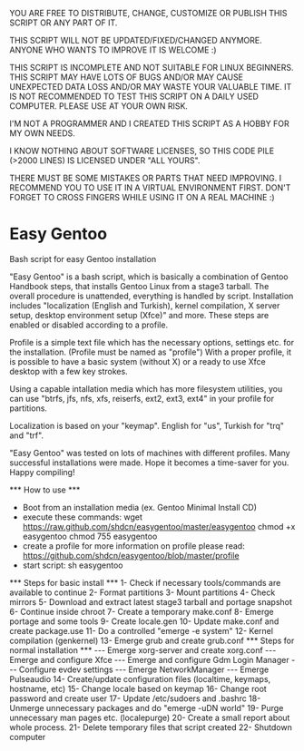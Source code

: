 YOU ARE FREE TO DISTRIBUTE, CHANGE, CUSTOMIZE OR PUBLISH THIS SCRIPT
OR ANY PART OF IT.

THIS SCRIPT WILL NOT BE UPDATED/FIXED/CHANGED ANYMORE.
ANYONE WHO WANTS TO IMPROVE IT IS WELCOME :)

THIS SCRIPT IS INCOMPLETE AND NOT SUITABLE FOR LINUX BEGINNERS. THIS
SCRIPT MAY HAVE LOTS OF BUGS AND/OR MAY CAUSE UNEXPECTED DATA LOSS AND/OR
MAY WASTE YOUR VALUABLE TIME. IT IS NOT RECOMMENDED TO TEST THIS SCRIPT
ON A DAILY USED COMPUTER. PLEASE USE AT YOUR OWN RISK.

I'M NOT A PROGRAMMER AND I CREATED THIS SCRIPT AS A HOBBY FOR MY OWN NEEDS.

I KNOW NOTHING ABOUT SOFTWARE LICENSES, SO THIS CODE
PILE (>2000 LINES) IS LICENSED UNDER "ALL YOURS".

THERE MUST BE SOME MISTAKES OR PARTS THAT NEED
IMPROVING. I RECOMMEND YOU TO USE IT IN A VIRTUAL ENVIRONMENT FIRST.
DON'T FORGET TO CROSS FINGERS WHILE USING IT ON A REAL MACHINE :)


Easy Gentoo
===========

Bash script for easy Gentoo installation

"Easy Gentoo" is a bash script, which is basically a combination of
Gentoo Handbook steps, that installs Gentoo Linux from a stage3 tarball.
The overall procedure is unattended, everything is handled by script.
Installation includes "localization (English and Turkish), kernel
compilation, X server setup, desktop environment setup (Xfce)" and more.
These steps are enabled or disabled according to a profile.

Profile is a simple text file which has the necessary options, settings
etc. for the installation. (Profile must be named as "profile") With
a proper profile, it is possible to have a basic system (without X) or
a ready to use Xfce desktop with a few key strokes.

Using a capable intallation media which has more filesystem utilities,
you can use "btrfs, jfs, nfs, xfs, reiserfs, ext2, ext3, ext4" in your
profile for partitions.

Localization is based on your "keymap". English for "us", Turkish for
"trq" and "trf".

"Easy Gentoo" was tested on lots of machines with different profiles.
Many successful installations were made. Hope it becomes a time-saver
for you. Happy compiling!

*** How to use ***
- Boot from an installation media (ex. Gentoo Minimal Install CD)
- execute these commands:
  wget https://raw.github.com/shdcn/easygentoo/master/easygentoo
  chmod +x easygentoo
  chmod 755 easygentoo
- create a profile
  for more information on profile please read:
  https://github.com/shdcn/easygentoo/blob/master/profile
- start script:
  sh easygentoo


*** Steps for basic install ***
 1- Check if necessary tools/commands are available to continue
 2- Format partitions
 3- Mount partitions
 4- Check mirrors
 5- Download and extract latest stage3 tarball and portage snapshot
 6- Continue inside chroot
 7- Create a temporary make.conf
 8- Emerge portage and some tools
 9- Create locale.gen
10- Update make.conf and create package.use
11- Do a controlled "emerge -e system"
12- Kernel compilation (genkernel)
13- Emerge grub and create grub.conf
    *** Steps for normal installation ***
    --- Emerge xorg-server and create xorg.conf
    --- Emerge and configure Xfce
    --- Emerge and configure Gdm Login Manager
    --- Configure evdev settings
    --- Emerge NetworkManager
    --- Emerge Pulseaudio
14- Create/update configuration files (localtime, keymaps, hostname, etc)
15- Change locale based on keymap
16- Change root password and create user
17- Update /etc/sudoers and .bashrc
18- Unmerge unnecessary packages and do "emerge -uDN world"
19- Purge unnecessary man pages etc. (localepurge)
20- Create a small report about whole process.
21- Delete temporary files that script created
22- Shutdown computer